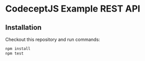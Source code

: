 # CodeceptJS Example REST API

## Installation

Checkout this repository and run commands:  

```bash
npm install
npm test
``` 
